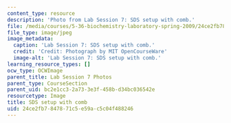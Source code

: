 ```yaml
---
content_type: resource
description: 'Photo from Lab Session 7: SDS setup with comb.'
file: /media/courses/5-36-biochemistry-laboratory-spring-2009/24ce2fb7847871c5e59ac5c04f488246_Lab7_1.jpg
file_type: image/jpeg
image_metadata:
  caption: 'Lab Session 7: SDS setup with comb.'
  credit: 'Credit: Photograph by MIT OpenCourseWare'
  image-alt: 'Lab Session 7: SDS setup with comb.'
learning_resource_types: []
ocw_type: OCWImage
parent_title: Lab Session 7 Photos
parent_type: CourseSection
parent_uid: bc2e1cc3-2a73-3e3f-458b-d34bc036542e
resourcetype: Image
title: SDS setup with comb
uid: 24ce2fb7-8478-71c5-e59a-c5c04f488246
---
```

